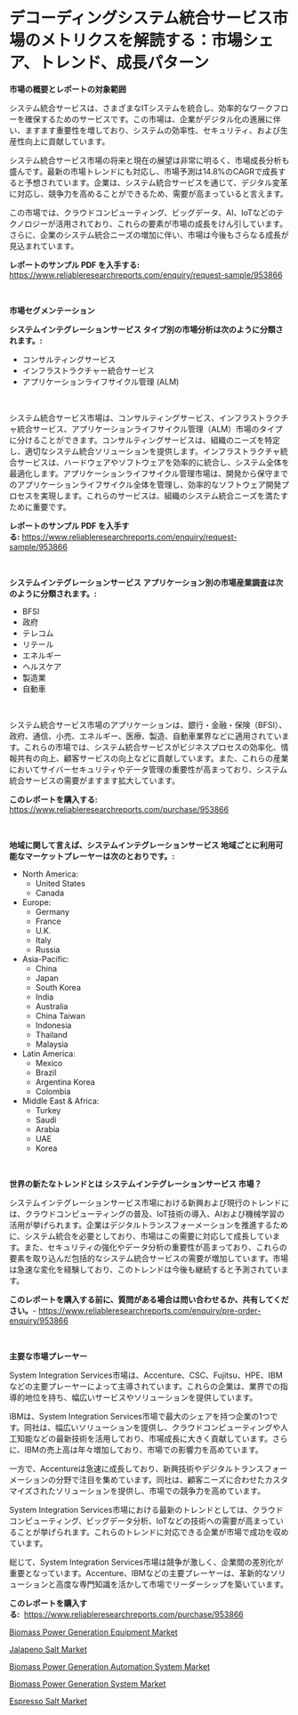 <p><h1>デコーディングシステム統合サービス市場のメトリクスを解読する：市場シェア、トレンド、成長パターン</h1></p><p><strong>市場の概要とレポートの対象範囲</strong></p>
<p><p>システム統合サービスは、さまざまなITシステムを統合し、効率的なワークフローを確保するためのサービスです。この市場は、企業がデジタル化の進展に伴い、ますます重要性を増しており、システムの効率性、セキュリティ、および生産性向上に貢献しています。</p><p>システム統合サービス市場の将来と現在の展望は非常に明るく、市場成長分析も盛んです。最新の市場トレンドにも対応し、市場予測は14.8%のCAGRで成長すると予想されています。企業は、システム統合サービスを通じて、デジタル変革に対応し、競争力を高めることができるため、需要が高まっていると言えます。</p><p>この市場では、クラウドコンピューティング、ビッグデータ、AI、IoTなどのテクノロジーが活用されており、これらの要素が市場の成長をけん引しています。さらに、企業のシステム統合ニーズの増加に伴い、市場は今後もさらなる成長が見込まれています。</p></p>
<p><strong>レポートのサンプル PDF を入手する:</strong> <a href="https://www.reliableresearchreports.com/enquiry/request-sample/953866">https://www.reliableresearchreports.com/enquiry/request-sample/953866</a></p>
<p>&nbsp;</p>
<p><strong>市場セグメンテーション</strong></p>
<p><strong>システムインテグレーションサービス タイプ別の市場分析は次のように分類されます。:</strong></p>
<p><ul><li>コンサルティングサービス</li><li>インフラストラクチャー統合サービス</li><li>アプリケーションライフサイクル管理 (ALM)</li></ul></p>
<p>&nbsp;</p>
<p><p>システム統合サービス市場は、コンサルティングサービス、インフラストラクチャ統合サービス、アプリケーションライフサイクル管理（ALM）市場のタイプに分けることができます。コンサルティングサービスは、組織のニーズを特定し、適切なシステム統合ソリューションを提供します。インフラストラクチャ統合サービスは、ハードウェアやソフトウェアを効率的に統合し、システム全体を最適化します。アプリケーションライフサイクル管理市場は、開発から保守までのアプリケーションライフサイクル全体を管理し、効率的なソフトウェア開発プロセスを実現します。これらのサービスは、組織のシステム統合ニーズを満たすために重要です。</p></p>
<p><strong>レポートのサンプル PDF を入手する:</strong>&nbsp;<a href="https://www.reliableresearchreports.com/enquiry/request-sample/953866">https://www.reliableresearchreports.com/enquiry/request-sample/953866</a></p>
<p>&nbsp;</p>
<p><strong> システムインテグレーションサービス アプリケーション別の市場産業調査は次のように分類されます。:</strong></p>
<p><ul><li>BFSI</li><li>政府</li><li>テレコム</li><li>リテール</li><li>エネルギー</li><li>ヘルスケア</li><li>製造業</li><li>自動車</li></ul></p>
<p>&nbsp;</p>
<p><p>システム統合サービス市場のアプリケーションは、銀行・金融・保険（BFSI）、政府、通信、小売、エネルギー、医療、製造、自動車業界などに適用されています。これらの市場では、システム統合サービスがビジネスプロセスの効率化、情報共有の向上、顧客サービスの向上などに貢献しています。また、これらの産業においてサイバーセキュリティやデータ管理の重要性が高まっており、システム統合サービスの需要がますます拡大しています。</p></p>
<p><strong>このレポートを購入する:</strong>&nbsp; <a href="https://www.reliableresearchreports.com/purchase/953866">https://www.reliableresearchreports.com/purchase/953866</a></p>
<p>&nbsp;</p>
<p><strong>地域に関して言えば、システムインテグレーションサービス 地域ごとに利用可能なマーケットプレーヤーは次のとおりです。:</strong></p>
<p><ul>
    <li>
        North America:
        <ul>
            <li>United States</li>
            <li>Canada</li>
        </ul>
    </li>
    <li>
        Europe:
        <ul>
            <li>Germany</li>
            <li>France</li>
            <li>U.K.</li>
            <li>Italy</li>
            <li>Russia</li>
        </ul>
    </li>
    <li>
        Asia-Pacific:
        <ul>
            <li>China</li>
            <li>Japan</li>
            <li>South Korea</li>
            <li>India</li>
            <li>Australia</li>
            <li>China Taiwan</li>
            <li>Indonesia</li>
            <li>Thailand</li>
            <li>Malaysia</li>
        </ul>
    </li>
    <li>
        Latin America:
        <ul>
            <li>Mexico</li>
            <li>Brazil</li>
            <li>Argentina Korea</li>
            <li>Colombia</li>
        </ul>
    </li>
    <li>
        Middle East & Africa:
        <ul>
            <li>Turkey</li>
            <li>Saudi</li>
            <li>Arabia</li>
            <li>UAE</li>
            <li>Korea</li>
        </ul>
    </li>
    </ul></p>
<p>&nbsp;</p>
<p><strong>世界の新たなトレンドとは システムインテグレーションサービス 市場？</strong></p>
<p><p>システムインテグレーションサービス市場における新興および現行のトレンドには、クラウドコンピューティングの普及、IoT技術の導入、AIおよび機械学習の活用が挙げられます。企業はデジタルトランスフォーメーションを推進するために、システム統合を必要としており、市場はこの需要に対応して成長しています。また、セキュリティの強化やデータ分析の重要性が高まっており、これらの要素を取り込んだ包括的なシステム統合サービスの需要が増加しています。市場は急速な変化を経験しており、このトレンドは今後も継続すると予測されています。</p></p>
<p><strong>このレポートを購入する前に、質問がある場合は問い合わせるか、共有してください。</strong>- <a href="https://www.reliableresearchreports.com/enquiry/pre-order-enquiry/953866">https://www.reliableresearchreports.com/enquiry/pre-order-enquiry/953866</a></p>
<p>&nbsp;</p>
<p><strong>主要な市場プレーヤー</strong></p>
<p><p>System Integration Services市場は、Accenture、CSC、Fujitsu、HPE、IBMなどの主要プレーヤーによって主導されています。これらの企業は、業界での指導的地位を持ち、幅広いサービスやソリューションを提供しています。</p><p>IBMは、System Integration Services市場で最大のシェアを持つ企業の1つです。同社は、幅広いソリューションを提供し、クラウドコンピューティングや人工知能などの最新技術を活用しており、市場成長に大きく貢献しています。さらに、IBMの売上高は年々増加しており、市場での影響力を高めています。</p><p>一方で、Accentureは急速に成長しており、新興技術やデジタルトランスフォーメーションの分野で注目を集めています。同社は、顧客ニーズに合わせたカスタマイズされたソリューションを提供し、市場での競争力を高めています。</p><p>System Integration Services市場における最新のトレンドとしては、クラウドコンピューティング、ビッグデータ分析、IoTなどの技術への需要が高まっていることが挙げられます。これらのトレンドに対応できる企業が市場で成功を収めています。</p><p>総じて、System Integration Services市場は競争が激しく、企業間の差別化が重要となっています。Accenture、IBMなどの主要プレーヤーは、革新的なソリューションと高度な専門知識を活かして市場でリーダーシップを築いています。</p></p>
<p><strong>このレポートを購入する:</strong>&nbsp;&nbsp;<a href="https://www.reliableresearchreports.com/purchase/953866">https://www.reliableresearchreports.com/purchase/953866</a></p>
<p><p><a href="https://crocus-run-b5a.notion.site/Biomass-Power-Generation-Equipment-Market-Size-Global-Industry-Overview-Market-Segmentation-and-Fo-1ac130963ce0431887d7ae0f393db1fb">Biomass Power Generation Equipment Market</a></p><p><a href="https://view.publitas.com/reportprime-1/jalapeno-salt-market-size-and-growth-market-segmentation-regional-and-country-breakdowns-and-market-trends-for-period-from-2024-2031/">Jalapeno Salt Market</a></p><p><a href="https://metal-farmhouse-e95.notion.site/Biomass-Power-Generation-Automation-System-Market-Provides-Detailed-Segmentation-of-this-Market-base-e0689e643a2c46208747bc80ae1ad1be">Biomass Power Generation Automation System Market</a></p><p><a href="https://gratis-rainforest-2ca.notion.site/Decoding-the-Biomass-Power-Generation-System-Market-A-Deep-Dive-into-the-Latest-Market-Trends-Mark-59b0f66690a74b3c8c4fddcc1346bed7">Biomass Power Generation System Market</a></p><p><a href="https://view.publitas.com/reportprime-1/espresso-salt-market-dynamics-2024-2031-also-about-its-market-trends-projections-and-opportunities/">Espresso Salt Market</a></p></p>